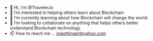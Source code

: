 - 👋 Hi, I’m @TravelerJo
- 👀 I’m interested in helping others learn about Blockchain
- 🌱 I’m currently learning about how Blockchain will change the world.
- 💞️ I’m looking to collaborate on anything that helps others better understand Blockchain technology.
- 📫 How to reach me ... jolaottinger@yahoo.com

<!---
TravelerJo/TravelerJo is a ✨ special ✨ repository because its `README.md` (this file) appears on your GitHub profile.
You can click the Preview link to take a look at your changes.
--->
